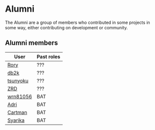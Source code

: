 # Alumni

The Alumni are a group of members who contributed in some projects in some way, either contributing on development or community.

## Alumni members

User | Past roles
---|---
[Rory](https://osu.titanic.sh/u/9) | ???
[db2k](https://osu.titanic.sh/u/10) | ???
[tsunyoku](https://osu.titanic.sh/u/136) | ???
[ZRD](https://osu.titanic.sh/u/277) | ???
[wrn81056](https://osu.titanic.sh/u/645) | BAT
[Adri](https://osu.titanic.sh/u/821) | BAT
[Cartman](https://osu.titanic.sh/u/857) | BAT
[Syarika](https://osu.titanic.sh/u/1730) | BAT
